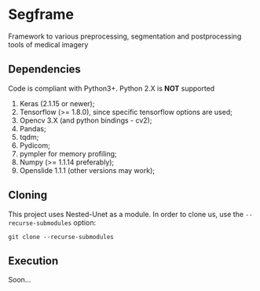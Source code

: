 # Segframe
Framework to various preprocessing, segmentation and postprocessing tools of medical imagery

## Dependencies
Code is compliant with Python3+. Python 2.X is **NOT** supported

1. Keras (2.1.15 or newer);
2. Tensorflow (>= 1.8.0), since specific tensorflow options are used;
3. Opencv 3.X (and python bindings - cv2);
4. Pandas;
5. tqdm;
6. Pydicom;
7. pympler for memory profiling;
8. Numpy (>= 1.1.14 preferably);
9. Openslide 1.1.1 (other versions may work);

## Cloning
This project uses Nested-Unet as a module. In order to clone us, use the `--recurse-submodules` option:

`
git clone --recurse-submodules
`

## Execution
Soon...
